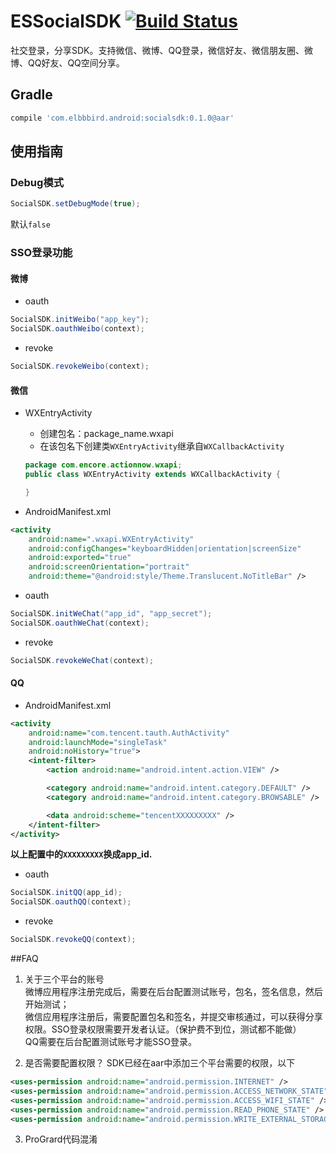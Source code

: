 # ESSocialSDK [![Build Status](https://travis-ci.org/ElbbbirdStudio/ESSocialSDK.svg?branch=master)](https://travis-ci.org/ElbbbirdStudio/ESSocialSDK)
社交登录，分享SDK。支持微信、微博、QQ登录，微信好友、微信朋友圈、微博、QQ好友、QQ空间分享。

## Gradle
```groovy
compile 'com.elbbbird.android:socialsdk:0.1.0@aar'
```

## 使用指南

### Debug模式
```java
SocialSDK.setDebugMode(true);
```
默认`false`

### SSO登录功能

#### 微博
- oauth
```java
SocialSDK.initWeibo("app_key");
SocialSDK.oauthWeibo(context);
```
- revoke
```java
SocialSDK.revokeWeibo(context);
```

#### 微信
- WXEntryActivity

  - 创建包名：package_name.wxapi
  - 在该包名下创建类`WXEntryActivity`继承自`WXCallbackActivity`

  ```java
  package com.encore.actionnow.wxapi;
  public class WXEntryActivity extends WXCallbackActivity {

  }
  ```

- AndroidManifest.xml
```xml
<activity
    android:name=".wxapi.WXEntryActivity"
    android:configChanges="keyboardHidden|orientation|screenSize"
    android:exported="true"
    android:screenOrientation="portrait"
    android:theme="@android:style/Theme.Translucent.NoTitleBar" />
```

- oauth
```java
SocialSDK.initWeChat("app_id", "app_secret");
SocialSDK.oauthWeChat(context);
```

- revoke
```java
SocialSDK.revokeWeChat(context);
```

#### QQ
- AndroidManifest.xml
```xml
<activity
    android:name="com.tencent.tauth.AuthActivity"
    android:launchMode="singleTask"
    android:noHistory="true">
    <intent-filter>
        <action android:name="android.intent.action.VIEW" />

        <category android:name="android.intent.category.DEFAULT" />
        <category android:name="android.intent.category.BROWSABLE" />

        <data android:scheme="tencentXXXXXXXXX" />
    </intent-filter>
</activity>
```
**以上配置中的`XXXXXXXXX`换成app_id.**

- oauth
```java
SocialSDK.initQQ(app_id);
SocialSDK.oauthQQ(context);
```

- revoke
```java
SocialSDK.revokeQQ(context);
```

##FAQ
1. 关于三个平台的账号   
微博应用程序注册完成后，需要在后台配置测试账号，包名，签名信息，然后开始测试；   
微信应用程序注册后，需要配置包名和签名，并提交审核通过，可以获得分享权限。SSO登录权限需要开发者认证。（保护费不到位，测试都不能做）   
QQ需要在后台配置测试账号才能SSO登录。   

2. 是否需要配置权限？
SDK已经在aar中添加三个平台需要的权限，以下
```xml
<uses-permission android:name="android.permission.INTERNET" />
<uses-permission android:name="android.permission.ACCESS_NETWORK_STATE" />
<uses-permission android:name="android.permission.ACCESS_WIFI_STATE" />
<uses-permission android:name="android.permission.READ_PHONE_STATE" />
<uses-permission android:name="android.permission.WRITE_EXTERNAL_STORAGE" />
```
3. ProGrard代码混淆
